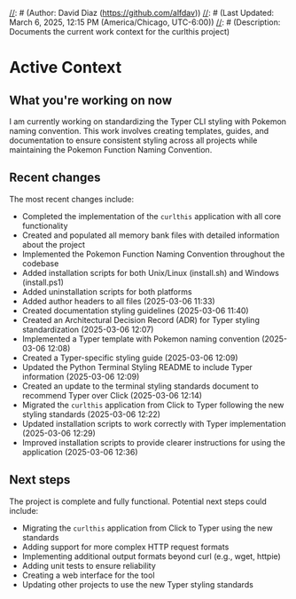 [//]: # (File: activeContext.md)
[//]: # (Author: David Diaz (https://github.com/alfdav))
[//]: # (Last Updated: March 6, 2025, 12:15 PM (America/Chicago, UTC-6:00))
[//]: # (Description: Documents the current work context for the curlthis project)

# Active Context

## What you're working on now

I am currently working on standardizing the Typer CLI styling with Pokemon naming convention. This work involves creating templates, guides, and documentation to ensure consistent styling across all projects while maintaining the Pokemon Function Naming Convention.

## Recent changes

The most recent changes include:
- Completed the implementation of the `curlthis` application with all core functionality
- Created and populated all memory bank files with detailed information about the project
- Implemented the Pokemon Function Naming Convention throughout the codebase
- Added installation scripts for both Unix/Linux (install.sh) and Windows (install.ps1)
- Added uninstallation scripts for both platforms
- Added author headers to all files (2025-03-06 11:33)
- Created documentation styling guidelines (2025-03-06 11:40)
- Created an Architectural Decision Record (ADR) for Typer styling standardization (2025-03-06 12:07)
- Implemented a Typer template with Pokemon naming convention (2025-03-06 12:08)
- Created a Typer-specific styling guide (2025-03-06 12:09)
- Updated the Python Terminal Styling README to include Typer information (2025-03-06 12:09)
- Created an update to the terminal styling standards document to recommend Typer over Click (2025-03-06 12:14)
- Migrated the `curlthis` application from Click to Typer following the new styling standards (2025-03-06 12:22)
- Updated installation scripts to work correctly with Typer implementation (2025-03-06 12:29)
- Improved installation scripts to provide clearer instructions for using the application (2025-03-06 12:36)

## Next steps

The project is complete and fully functional. Potential next steps could include:
- Migrating the `curlthis` application from Click to Typer using the new standards
- Adding support for more complex HTTP request formats
- Implementing additional output formats beyond curl (e.g., wget, httpie)
- Adding unit tests to ensure reliability
- Creating a web interface for the tool
- Updating other projects to use the new Typer styling standards